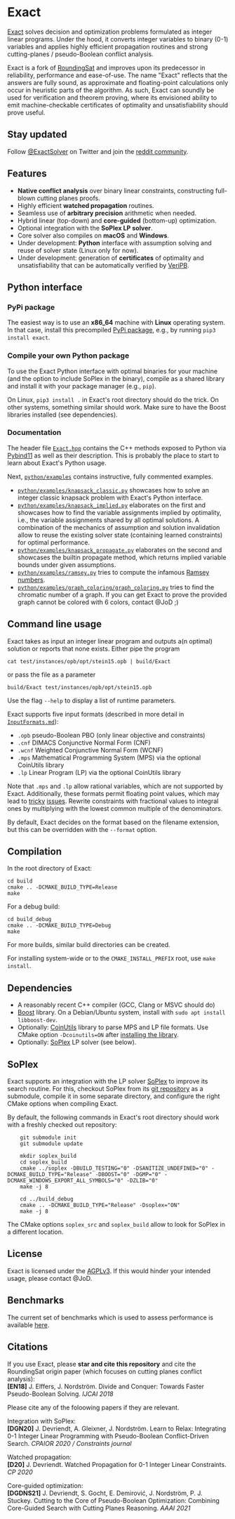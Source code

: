 # Exact

[Exact](https://gitlab.com/JoD/exact) solves decision and optimization problems formulated as integer linear programs. Under the hood, it converts integer variables to binary (0-1) variables and applies highly efficient propagation routines and strong cutting-planes / pseudo-Boolean conflict analysis.

Exact is a fork of [RoundingSat](https://gitlab.com/MIAOresearch/roundingsat) and improves upon its predecessor in reliability, performance and ease-of-use.
The name "Exact" reflects that the answers are fully sound, as approximate and floating-point calculations only occur in heuristic parts of the algorithm.
As such, Exact can soundly be used for verification and theorem proving, where its envisioned ability to emit machine-checkable certificates of optimality and unsatisfiability should prove useful.


## Stay updated

Follow [@ExactSolver](https://twitter.com/ExactSolver) on Twitter and join the [reddit community](https://reddit.com/r/exact).


## Features

- **Native conflict analysis** over binary linear constraints, constructing full-blown cutting planes proofs.
- Highly efficient **watched propagation** routines.
- Seamless use of **arbitrary precision** arithmetic when needed.
- Hybrid linear (top-down) and **core-guided** (bottom-up) optimization.
- Optional integration with the **SoPlex LP solver**.
- Core solver also compiles on **macOS** and **Windows**.
- Under development: **Python** interface with assumption solving and reuse of solver state (Linux only for now).
- Under development: generation of **certificates** of optimality and unsatisfiability that can be automatically verified by [VeriPB](https://gitlab.com/MIAOresearch/software/VeriPB).


## Python interface

### PyPi package

The easiest way is to use an **x86_64** machine with **Linux** operating system. In that case, install this precompiled [PyPi package](https://pypi.org/project/exact), e.g., by running `pip3 install exact`.

### Compile your own Python package

To use the Exact Python interface with optimal binaries for your machine (and the option to include SoPlex in the binary), compile as a shared library and install it with your package manager (e.g., `pip`).

On Linux, `pip3 install .` in Exact's root directory should do the trick.
On other systems, something similar should work.
Make sure to have the Boost libraries installed (see dependencies).

### Documentation

The header file [`Exact.hpp`](https://gitlab.com/JoD/exact/-/blob/main/src/Exact.hpp) contains the C++ methods exposed to Python via [Pybind11](https://pybind11.readthedocs.io) as well as their description. This is probably the place to start to learn about Exact's Python usage.

Next, [`python/examples`](https://gitlab.com/JoD/exact/-/blob/main/python/examples) contains instructive, fully commented examples.
- [`python/examples/knapsack_classic.py`](https://gitlab.com/JoD/exact/-/blob/main/python/examples/knapsack_classic.py) showcases how to solve an integer classic knapsack problem with Exact's Python interface.
- [`python/examples/knapsack_implied.py`](https://gitlab.com/JoD/exact/-/blob/main/python/examples/knapsack_implied.py) elaborates on the first and showcases how to find the variable assignments implied by optimality, i.e., the variable assignments shared by all optimal solutions. A combination of the mechanics of assumption and solution invalidation allow to reuse the existing solver state (containing learned constraints) for optimal performance.
- [`python/examples/knapsack_propagate.py`](https://gitlab.com/JoD/exact/-/blob/main/python/examples/knapsack_propagate.py) elaborates on the second and showcases the builtin propagate method, which returns implied variable bounds under given assumptions.
- [`python/examples/ramsey.py`](https://gitlab.com/JoD/exact/-/blob/main/python/examples/knapsack_propagate.py) tries to compute the infamous [Ramsey numbers](https://en.wikipedia.org/wiki/Ramsey%27s_theorem).
- [`python/examples/graph_coloring/graph_coloring.py`](https://gitlab.com/JoD/exact/-/blob/main/python/examples/graph_coloring/graph_coloring.py) tries to find the chromatic number of a graph. If you can get Exact to prove the provided graph cannot be colored with 6 colors, contact @JoD ;)


## Command line usage

Exact takes as input an integer linear program and outputs a(n optimal) solution or reports that none exists.
Either pipe the program

    cat test/instances/opb/opt/stein15.opb | build/Exact

or pass the file as a parameter

    build/Exact test/instances/opb/opt/stein15.opb

Use the flag `--help` to display a list of runtime parameters.

Exact supports five input formats (described in more detail in [`InputFormats.md`](https://gitlab.com/JoD/exact/-/blob/main/InputFormats.md)):
- `.opb` pseudo-Boolean PBO (only linear objective and constraints)
- `.cnf` DIMACS Conjunctive Normal Form (CNF)
- `.wcnf` Weighted Conjunctive Normal Form (WCNF)
- `.mps` Mathematical Programming System (MPS) via the optional CoinUtils library
- `.lp` Linear Program (LP) via the optional CoinUtils library

Note that `.mps` and `.lp` allow rational variables, which are not supported by Exact.
Additionally, these formats permit floating point values, which may lead to [tricky](https://gitlab.com/JoD/exact/-/issues/11) [issues](https://gitlab.com/JoD/exact/-/issues/12).
Rewrite constraints with fractional values to integral ones by multiplying with the lowest common multiple of the denominators. 

By default, Exact decides on the format based on the filename extension, but this can be overridden with the `--format` option.


## Compilation

In the root directory of Exact:

    cd build
    cmake .. -DCMAKE_BUILD_TYPE=Release
    make

For a debug build:

    cd build_debug
    cmake .. -DCMAKE_BUILD_TYPE=Debug
    make

For more builds, similar build directories can be created.

For installing system-wide or to the `CMAKE_INSTALL_PREFIX` root, use `make install`.


## Dependencies

- A reasonably recent C++ compiler (GCC, Clang or MSVC should do)
- [Boost](https://www.boost.org) library.
  On a Debian/Ubuntu system, install with `sudo apt install libboost-dev`.
- Optionally: [CoinUtils](https://github.com/coin-or/CoinUtils) library to parse MPS and LP file formats.
  Use CMake option `-Dcoinutils=ON` after [installing the library](https://github.com/coin-or/CoinUtils#binaries).
- Optionally: [SoPlex](https://soplex.zib.de) LP solver (see below).


## SoPlex

Exact supports an integration with the LP solver [SoPlex](https://soplex.zib.de) to improve its search routine.
For this, checkout SoPlex from its [git repository](https://github.com/scipopt/soplex) as a submodule, compile it in some separate directory, and configure the right CMake options when compiling Exact.

By default, the following commands in Exact's root directory should work with a freshly checked out repository:
```
    git submodule init
    git submodule update

    mkdir soplex_build
    cd soplex_build
    cmake ../soplex -DBUILD_TESTING="0" -DSANITIZE_UNDEFINED="0" -DCMAKE_BUILD_TYPE="Release" -DBOOST="0" -DGMP="0" -DCMAKE_WINDOWS_EXPORT_ALL_SYMBOLS="0" -DZLIB="0"
    make -j 8

    cd ../build_debug
    cmake .. -DCMAKE_BUILD_TYPE="Release" -Dsoplex="ON"
    make -j 8
```
The CMake options `soplex_src` and `soplex_build` allow to look for SoPlex in a different location.


## License

Exact is licensed under the [AGPLv3](https://www.gnu.org/licenses/agpl-3.0.en.html). If this would hinder your intended usage, please contact @JoD.


## Benchmarks

The current set of benchmarks which is used to assess performance is available [here](https://gitlab.com/JoD/exact-benchmarks).


## Citations

If you use Exact, please **star and cite this repository** and cite the RoundingSat origin paper (which focuses on cutting planes conflict analysis):  
**[EN18]** J. Elffers, J. Nordström. Divide and Conquer: Towards Faster Pseudo-Boolean Solving. *IJCAI 2018*

Please cite any of the foloowing papers if they are relevant.

Integration with SoPlex:  
**[DGN20]** J. Devriendt, A. Gleixner, J. Nordström. Learn to Relax: Integrating 0-1 Integer Linear Programming with Pseudo-Boolean Conflict-Driven Search. *CPAIOR 2020 / Constraints journal*

Watched propagation:  
**[D20]** J. Devriendt. Watched Propagation for 0-1 Integer Linear Constraints. *CP 2020*

Core-guided optimization:  
**[DGDNS21]** J. Devriendt, S. Gocht, E. Demirović, J. Nordström, P. J. Stuckey. Cutting to the Core of Pseudo-Boolean Optimization: Combining Core-Guided Search with Cutting Planes Reasoning. *AAAI 2021*
